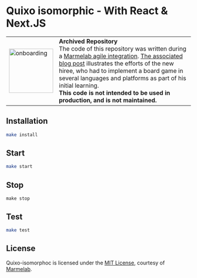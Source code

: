 # Quixo isomorphic - With React & Next.JS

<table>
        <tr>
            <td><img width="120" src="https://cdnjs.cloudflare.com/ajax/libs/octicons/8.5.0/svg/rocket.svg" alt="onboarding" /></td>
            <td><strong>Archived Repository</strong><br />
            The code of this repository was written during a <a href="https://marmelab.com/blog/2018/09/05/agile-integration.html">Marmelab agile integration</a>. <a href="https://marmelab.com/blog/2019/12/11/quixo-sur-mobile-grace-a-react-native.html">The associated blog post</a> illustrates the efforts of the new hiree, who had to implement a board game in several languages and platforms as part of his initial learning.<br />
        <strong>This code is not intended to be used in production, and is not maintained.</strong>
        </td>
        </tr>
</table>

## Installation

```bash
make install
```

## Start

```bash
make start
```

## Stop

```bach
make stop
```

## Test

```bash
make test
```

## License

Quixo-isomorphoc is licensed under the [MIT License](LICENSE), courtesy of [Marmelab](http://marmelab.com).
